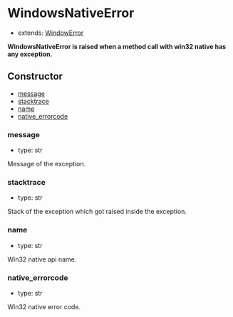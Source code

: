 # WindowsNativeError

- extends: [WindowError](./doc/api/python/exceptions/windowerror.md)

**WindowsNativeError is raised when a method call with win32 native has any exception.**

## Constructor<!-- {docsify-ignore} -->
- [message](#message)
- [stacktrace](#stacktrace)
- [name](#name)
- [native_errorcode](#native_errorcode)

### message
- type: str

Message of the exception.


### stacktrace
- type: str

Stack of the exception which got raised inside the exception.

### name
- type: str

Win32 native api name.


### native_errorcode
- type: str

Win32 native error code.